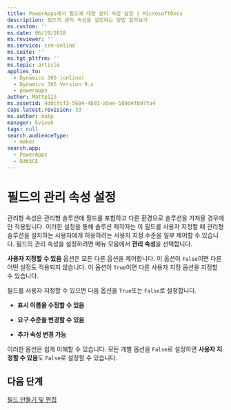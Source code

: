 ```yaml
---
title: PowerApps에서 필드에 대한 관리 속성 설정 | MicrosoftDocs
description: 필드의 관리 속성을 설정하는 방법 알아보기
ms.custom: ''
ms.date: 06/19/2018
ms.reviewer: ''
ms.service: crm-online
ms.suite: ''
ms.tgt_pltfrm: ''
ms.topic: article
applies_to:
  - Dynamics 365 (online)
  - Dynamics 365 Version 9.x
  - powerapps
author: Mattp123
ms.assetid: 4ddcfcf3-5604-4b93-a5ee-589d4fb97fa4
caps.latest.revision: 33
ms.author: matp
manager: kvivek
tags: null
search.audienceType:
  - maker
search.app:
  - PowerApps
  - D365CE
---
```

# <a name="set-managed-properties-for-fields"></a>필드의 관리 속성 설정

<a name="BKMK_SettingManagedProperties"></a>   

 관리형 속성은 관리형 솔루션에 필드를 포함하고 다른 환경으로 솔루션을 가져올 경우에만 적용됩니다. 이러한 설정을 통해 솔루션 제작자는 이 필드를 사용자 지정할 때 관리형 솔루션을 설치하는 사용자에게 허용하려는 사용자 지정 수준을 일부 제어할 수 있습니다. 필드의 관리 속성을 설정하려면 메뉴 모음에서 **관리 속성**을 선택합니다.  
  
 **사용자 지정할 수 있음** 옵션은 모든 다른 옵션을 제어합니다. 이 옵션이 `False`이면 다른 어떤 설정도 적용되지 않습니다. 이 옵션이 `True`이면 다른 사용자 지정 옵션을 지정할 수 있습니다.  
  
 필드를 사용자 지정할 수 있으면 다음 옵션을 `True`또는 `False`로 설정합니다.  
  
- **표시 이름을 수정할 수 있음**  
  
- **요구 수준을 변경할 수 있음**  
  
- **추가 속성 변경 가능**  
  
 이러한 옵션은 쉽게 이해할 수 있습니다. 모든 개별 옵션을 `False`로 설정하면 **사용자 지정할 수 있음**도 `False`로 설정할 수 있습니다.  

 ## <a name="next-steps"></a>다음 단계

 [필드 만들기 및 편집](create-edit-fields.md)
